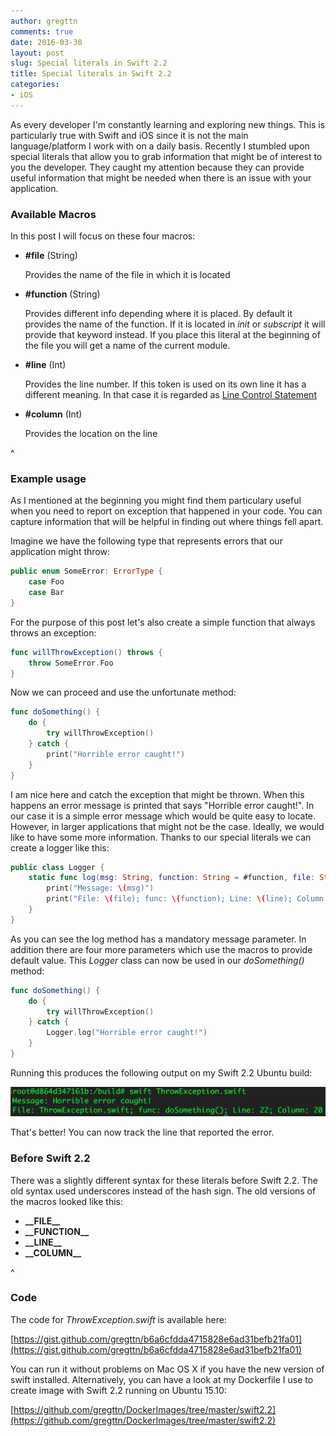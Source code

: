 ```yaml
---
author: gregttn
comments: true
date: 2016-03-30
layout: post
slug: Special literals in Swift 2.2
title: Special literals in Swift 2.2
categories:
- iOS
---
```

As every developer I'm constantly learning and exploring new things. This is particularly true with Swift and iOS since it is not the main language/platform I work with on a daily basis. Recently I stumbled upon special literals that allow you to grab information that might be of interest to you the developer. They caught my attention because they can provide useful information that might be needed when there is an issue with your application.

### Available Macros

In this post I will focus on these four macros:

* **#file** (String) 
    
  Provides the name of the file in which it is located

* **#function** (String)
    
  Provides different info depending where it is placed. By default it provides the name of the function. If it is located in *init* or *subscript* it will provide that keyword instead. If you place this literal at the beginning of the file you will get a name of the current module.

* **#line** (Int) 
    
  Provides the line number. If this token is used on its own line it has a different meaning. In that case it is regarded as [Line Control Statement](https://developer.apple.com/library/ios/documentation/Swift/Conceptual/Swift_Programming_Language/Statements.html#//apple_ref/doc/uid/TP40014097-CH33-ID540)

* **#column** (Int) 
    
  Provides the location on the line

^

### Example usage

As I mentioned at the beginning you might find them particulary useful when you need to report on exception that happened in your code. You can capture information that will be helpful in finding out where things fell apart.

Imagine we have the following type that represents errors that our application might throw:


```swift
public enum SomeError: ErrorType {
    case Foo
    case Bar
}
```

For the purpose of this post let's also create a simple function that always throws an exception:

```swift
func willThrowException() throws {
    throw SomeError.Foo
}
```

Now we can proceed and use the unfortunate method:

```swift
func doSomething() {
    do {
        try willThrowException()
    } catch {
        print("Horrible error caught!")
    }
}
```

I am nice here and catch the exception that might be thrown. When this happens an error message is printed that says "Horrible error caught!". In our case it is a simple error message which would be quite easy to locate. However, in larger applications that might not be the case. Ideally, we would like to have some more information. Thanks to our special literals we can create a logger like this:

```swift
public class Logger {
    static func log(msg: String, function: String = #function, file: String = #file, line: Int = #line, column: Int = #column) {
        print("Message: \(msg)")
        print("File: \(file); func: \(function); Line: \(line); Column: \(column)")
    }
}
```

As you can see the log method has a mandatory message parameter. In addition there are four more parameters which use the macros to provide default value. This *Logger* class can now be used in our *doSomething()* method:

```swift
func doSomething() {
    do {
        try willThrowException()
    } catch {
        Logger.log("Horrible error caught!")
    }
}
```

Running this produces the following output on my Swift 2.2 Ubuntu build:

[![](/assets/images/2016/error_output.png)](/assets/images/2016/error_output.png)

That's better! You can now track the line that reported the error.

### Before Swift 2.2

There was a slightly different syntax for these literals before Swift 2.2. The old syntax used underscores instead of the hash sign. The old versions of the macros looked like this: 

* **\_\_FILE\_\_**
* **\_\_FUNCTION\_\_**
* **\_\_LINE\_\_**
* **\_\_COLUMN\_\_**

^

### Code

The code for *ThrowException.swift* is available here:

[https://gist.github.com/gregttn/b6a6cfdda4715828e6ad31befb21fa01](https://gist.github.com/gregttn/b6a6cfdda4715828e6ad31befb21fa01)

You can run it without problems on Mac OS X if you have the new version of swift installed. Alternatively, you can have a look at my Dockerfile I use to create image with Swift 2.2 running on Ubuntu 15.10:

[https://github.com/gregttn/DockerImages/tree/master/swift2.2](https://github.com/gregttn/DockerImages/tree/master/swift2.2)



